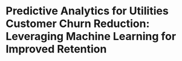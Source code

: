 # Predictive Analytics for Utilities Customer Churn Reduction: Leveraging Machine Learning for Improved Retention




